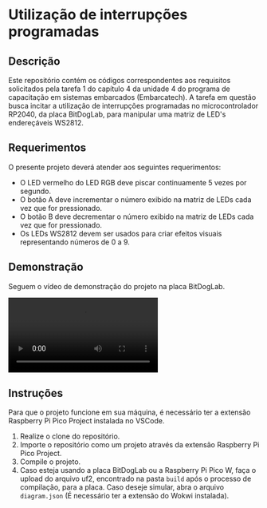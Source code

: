 # Utilização de interrupções programadas

## Descrição

Este repositório contém os códigos correspondentes aos requisitos solicitados pela tarefa 1 do capítulo 4 da unidade 4 do programa de capacitação em sistemas embarcados (Embarcatech). A tarefa em questão busca incitar a utilização de interrupções programadas no microcontrolador RP2040, da placa BitDogLab, para manipular uma matriz de LED's endereçáveis WS2812.

## Requerimentos

O presente projeto deverá atender aos seguintes requerimentos:

* O LED vermelho do LED RGB deve piscar continuamente 5 vezes por segundo.
* O botão A deve incrementar o número exibido na matriz de LEDs cada vez que for pressionado.
* O botão B deve decrementar o número exibido na matriz de LEDs cada vez que for pressionado.
* Os LEDs WS2812 devem ser usados para criar efeitos visuais representando números de 0 a 9.

## Demonstração

Seguem o vídeo de demonstração do projeto na placa BitDogLab.

<video controls>
  <source src="https://www.youtube.com/watch?v=QCehlGIUWpQ" type="video/mp4">
</video>

## Instruções

Para que o projeto funcione em sua máquina, é necessário ter a extensão Raspberry Pi Pico Project instalada no VSCode.

1. Realize o clone do repositório.
2. Importe o repositório como um projeto através da extensão Raspberry Pi Pico Project.
3. Compile o projeto.
4. Caso esteja usando a placa BitDogLab ou a Raspberry Pi Pico W, faça o upload do arquivo uf2, encontrado na pasta `build` após o processo de compilação, para a placa. Caso deseje simular, abra o arquivo `diagram.json` (É necessário ter a extensão do Wokwi instalada).
